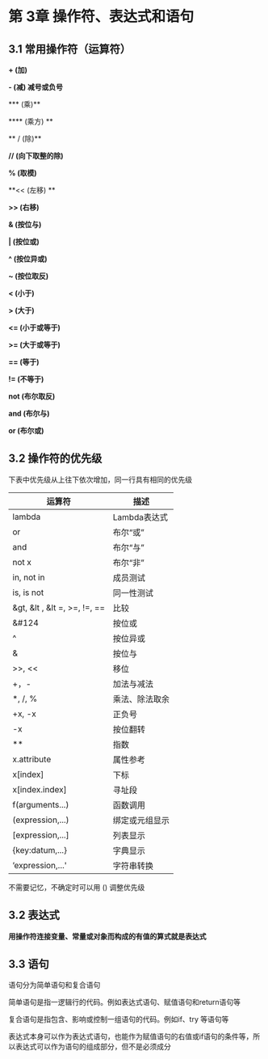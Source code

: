 # 第 3章	 操作符、表达式和语句

## 3.1 常用操作符（运算符）

**+ (加)**

**- (减) 减号或负号**

*** (乘)**

**** (乘方) **

** / (除)** 

**// (向下取整的除)**

**% (取模)** 

**<< (左移) **

**>> (右移)**

**& (按位与)**

**| (按位或)**

**^ (按位异或)**

**~ (按位取反)**

**< (小于)**

**> (大于)**

**<= (小于或等于)**

**>= (大于或等于)**

**== (等于)**

**!= (不等于)**

**not (布尔取反)**

**and (布尔与)**

**or (布尔或)**

## 3.2 操作符的优先级

下表中优先级从上往下依次增加，同一行具有相同的优先级

|运算符|描述|
|-|-|
|lambda|Lambda表达式|
|or|布尔“或”|
|and|布尔“与”|
|not x|布尔“非”|
|in, not in|成员测试|
|is, is not|同一性测试|
|&gt, &lt , &lt =, >=, !=, == |比较|
|&#124|按位或|
|^|按位异或|
|&|按位与|
|>>, <<|移位|
|+，-|加法与减法|
|*, /, %|乘法、除法取余|
|+x, -x|正负号|
|-x|按位翻转|
|**|指数|
|x.attribute|属性参考|
|x[index]|下标|
|x[index.index]|寻址段|
|f(arguments...)|函数调用|
|(expression,...)|绑定或元组显示|
|[expression,...]|列表显示|
|{key:datum,...}|字典显示|
|’expression,...'|字符串转换|

不需要记忆，不确定时可以用 () 调整优先级

## 3.2 表达式

**用操作符连接变量、常量或对象而构成的有值的算式就是表达式**

## 3.3 语句

语句分为简单语句和复合语句

简单语句是指一逻辑行的代码。例如表达式语句、赋值语句和return语句等

复合语句是指包含、影响或控制一组语句的代码。例如if、try 等语句等

表达式本身可以作为表达式语句，也能作为赋值语句的右值或if语句的条件等，所以表达式可以作为语句的组成部分，但不是必须成分




  	  
